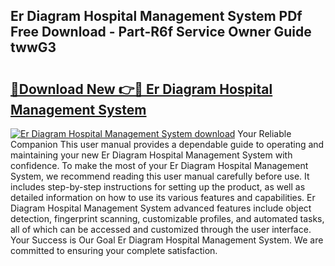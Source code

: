 ## Er Diagram Hospital Management System PDf Free Download - Part-R6f Service Owner Guide twwG3

# <h2><a href="http://dfukeo.blite.top/?on=Er+Diagram+Hospital+Management+System">🔗Download New 👉🔴 Er Diagram Hospital Management System</a></h2>

[![Er Diagram Hospital Management System download](https://i.imgur.com/lujVjoI.png)](http://dfukeo.blite.top/?on=Er+Diagram+Hospital+Management+System)
Your Reliable Companion This user manual provides a dependable guide to operating and maintaining your new Er Diagram Hospital Management System with confidence. To make the most of your Er Diagram Hospital Management System, we recommend reading this user manual carefully before use. It includes step-by-step instructions for setting up the product, as well as detailed information on how to use its various features and capabilities. Er Diagram Hospital Management System advanced features include object detection, fingerprint scanning, customizable profiles, and automated tasks, all of which can be accessed and customized through the user interface. Your Success is Our Goal Er Diagram Hospital Management System. We are committed to ensuring your complete satisfaction.
